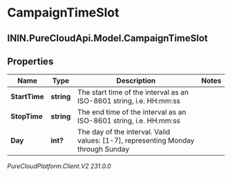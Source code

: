# CampaignTimeSlot

## ININ.PureCloudApi.Model.CampaignTimeSlot

## Properties

|Name | Type | Description | Notes|
|------------ | ------------- | ------------- | -------------|
| **StartTime** | **string** | The start time of the interval as an ISO-8601 string, i.e. HH:mm:ss | |
| **StopTime** | **string** | The end time of the interval as an ISO-8601 string, i.e. HH:mm:ss | |
| **Day** | **int?** | The day of the interval. Valid values: [1-7], representing Monday through Sunday | |



_PureCloudPlatform.Client.V2 231.0.0_

